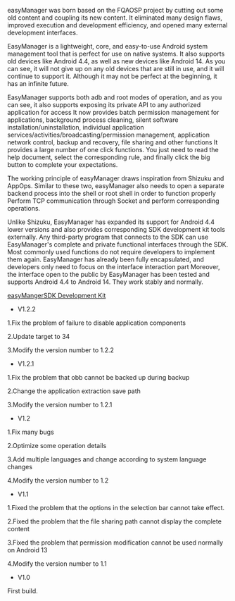 easyManager was born based on the FQAOSP project by cutting out some old content and coupling its new content. It eliminated many design flaws, improved execution and development efficiency, and opened many external development interfaces.

EasyManager is a lightweight, core, and easy-to-use Android system management tool that is perfect for use on native systems. It also supports old devices like Android 4.4, as well as new devices like Android 14. As you can see, it will not give up on any old devices that are still in use, and it will continue to support it. Although it may not be perfect at the beginning, it has an infinite future.

EasyManager supports both adb and root modes of operation, and as you can see, it also supports exposing its private API to any authorized application for access
It now provides batch permission management for applications, background process cleaning, silent software installation/uninstallation, individual application services/activities/broadcasting/permission management, application network control, backup and recovery, file sharing and other functions
It provides a large number of one click functions. You just need to read the help document, select the corresponding rule, and finally click the big button to complete your expectations.

The working principle of easyManager draws inspiration from Shizuku and AppOps. Similar to these two, easyManager also needs to open a separate backend process into the shell or root shell in order to function properly
Perform TCP communication through Socket and perform corresponding operations.

Unlike Shizuku, EasyManager has expanded its support for Android 4.4 lower versions and also provides corresponding SDK development kit tools externally. Any third-party program that connects to the SDK can use EasyManager's complete and private functional interfaces through the SDK. Most commonly used functions do not require developers to implement them again. EasyManager has already been fully encapsulated, and developers only need to focus on the interface interaction part
Moreover, the interface open to the public by EasyManager has been tested and supports Android 4.4 to Android 14. They work stably and normally.


[easyMangerSDK Development Kit](https://github.com/MrsEWE44/easyManagerSDK)

- V1.2.2

1.Fix the problem of failure to disable application components

2.Update target to 34

3.Modify the version number to 1.2.2


- V1.2.1

1.Fix the problem that obb cannot be backed up during backup

2.Change the application extraction save path

3.Modify the version number to 1.2.1


- V1.2

1.Fix many bugs

2.Optimize some operation details

3.Add multiple languages and change according to system language changes

4.Modify the version number to 1.2


- V1.1

1.Fixed the problem that the options in the selection bar cannot take effect.

2.Fixed the problem that the file sharing path cannot display the complete content

3.Fixed the problem that permission modification cannot be used normally on Android 13

4.Modify the version number to 1.1



- V1.0

First build.